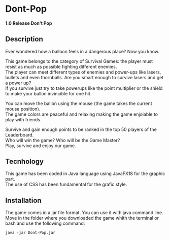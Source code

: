 # Dont-Pop


#### 1.0 Release Don't Pop

## Description

Ever wondered how a balloon feels in a dangerous place? Now you know.  

This game belongs to the category of Survival Games: the player must resist as much as possible fighting different enemies.  
The player can meet different types of enemies and power-ups like lasers, bullets and even thornballs. Are you smart enough 
to survive lasers and get a power up?  
If you survive just try to take powerups like the point multiplier or the shield to make your ballon invincible for one hit.  

You can move the ballon using the mouse (the game takes the current mouse position).  
The game colors are peaceful and relaxing making the game enjoiable to play with friends.  

Survive and gain enough points to be ranked in the top 50 players of the Leaderboard.  
Who will win the game? Who will be the Game Master?  
Play, survive and enjoy our game.

## Tecnhology

This game has been coded in Java language using JavaFX18 for the graphic part.  
The use of CSS has been fundamental for the grafic style.

## Installation

The game comes in a jar file format. You can use it with java command line.  
Move in the folder where you downloaded the game whith the terminal or bash and use the following command:
  
``java -jar Dont-Pop.jar``
